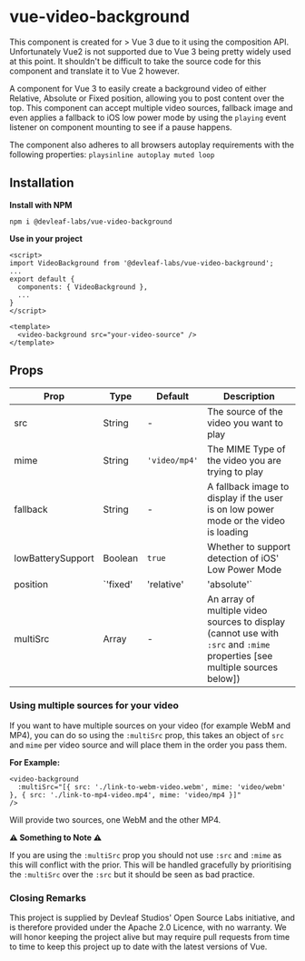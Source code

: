 # vue-video-background
This component is created for > Vue 3 due to it using the composition API. Unfortunately Vue2 is not supported due to Vue 3 being pretty widely used at this point. It shouldn't be difficult to take the source code for this component and translate it to Vue 2 however.

A component for Vue 3 to easily create a background video of either Relative, Absolute or Fixed position, allowing you to post content over the top. This component can accept multiple video sources, fallback image and even applies a fallback to iOS low power mode by using the `playing` event listener on component mounting to see if a pause happens. 

The component also adheres to all browsers autoplay requirements with the following properties: `playsinline autoplay muted loop`

## Installation

**Install with NPM**
```
npm i @devleaf-labs/vue-video-background
```
**Use in your project**
```
<script>
import VideoBackground from '@devleaf-labs/vue-video-background';
...
export default {
  components: { VideoBackground },
  ...
}
</script>

<template>
  <video-background src="your-video-source" />
</template>
```

## Props

| Prop | Type | Default | Description |
|------|------|---------|-------------|
| src | String | - | The source of the video you want to play |
| mime | String | `'video/mp4'` | The MIME Type of the video you are trying to play |
| fallback | String | - | A fallback image to display if the user is on low power mode or the video is loading |
| lowBatterySupport | Boolean | `true` | Whether to support detection of iOS' Low Power Mode |
| position | `'fixed'|'relative'|'absolute'` | `'fixed'` | The CSS position of the background video |
| multiSrc | Array | - | An array of multiple video sources to display (cannot use with `:src` and `:mime` properties [see multiple sources below]) |

### Using multiple sources for your video
If you want to have multiple sources on your video (for example WebM and MP4), you can do so using the `:multiSrc` prop, this takes an object of `src` and `mime` per video source and will place them in the order you pass them.

**For Example:**
```
<video-background
  :multiSrc="[{ src: './link-to-webm-video.webm', mime: 'video/webm' }, { src: './link-to-mp4-video.mp4', mime: 'video/mp4 }]"
/>
```
Will provide two sources, one WebM and the other MP4.

**⚠️ Something to Note ⚠️**

If you are using the `:multiSrc` prop you should not use `:src` and `:mime` as this will conflict with the prior. This will be handled gracefully by prioritising the `:multiSrc` over the `:src` but it should be seen as bad practice.

### Closing Remarks
This project is supplied by Devleaf Studios' Open Source Labs initiative, and is therefore provided under the Apache 2.0 Licence, with no warranty. We will honor keeping the project alive but may require pull requests from time to time to keep this project up to date with the latest versions of Vue.